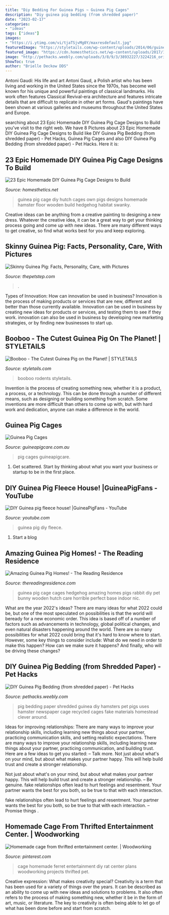 ```yaml
---
title: "Diy Bedding For Guinea Pigs ~ Guinea Pig Cages"
description: "Diy guinea pig bedding (from shredded paper)"
date: "2023-02-17"
categories:
- "ideas"
tags: ["ideas"]
images:
- "https://i.ytimg.com/vi/tjaTSjvMg0Y/maxresdefault.jpg"
featuredImage: "https://styletails.com/wp-content/uploads/2014/06/guinea-pig-booboo-lieveheersbeestje-17.jpg"
featured_image: "https://cdn.homesthetics.net/wp-content/uploads/2017/12/22-5.jpg"
image: "http://pethacks.weebly.com/uploads/3/8/9/3/38932227/3224216_orig.jpg"
ShowToc: true
author: "Brielle Deckow DDS"
---
```



Antoni Gaudí: His life and art
Antoni Gaud, a Polish artist who has been living and working in the United States since the 1970s, has become well known for his unique and powerful paintings of classical landmarks. His work often features Classical Revival-era architecture and features intricate details that are difficult to replicate in other art forms. Gaud's paintings have been shown at various galleries and museums throughout the United States and Europe.

	

		
searching about 23 Epic Homemade DIY Guinea Pig Cage Designs to Build you've visit to the right web. We have 8 Pictures about 23 Epic Homemade DIY Guinea Pig Cage Designs to Build like DIY Guinea Pig Bedding (from shredded paper) - Pet Hacks, Guinea Pig Cages and also DIY Guinea Pig Bedding (from shredded paper) - Pet Hacks. Here it is:
		
    
## 23 Epic Homemade DIY Guinea Pig Cage Designs To Build

<img loading=lazy src="https://cdn.homesthetics.net/wp-content/uploads/2017/12/22-5.jpg" onerror="this.onerror=null;this.src='https://tse4.mm.bing.net/th?id=OIP.LciIZp_EJO3j6d7uR8ybagAAAA&amp;pid=15.1';" alt="23 Epic Homemade DIY Guinea Pig Cage Designs to Build">

_Source: homesthetics.net_

>guinea pig cage diy hutch cages own pigs designs homemade hamster floor wooden build hedgehog habitat swanky. 

	

Creative ideas can be anything from a creative painting to designing a new dress. Whatever the creative idea, it can be a great way to get your thinking process going and come up with new ideas. There are many different ways to get creative, so find what works best for you and keep exploring.

    
## Skinny Guinea Pig: Facts, Personality, Care, With Pictures

<img loading=lazy src="https://www.thepetstep.com/wp-content/uploads/2020/06/Dutch-Skinny-Guinea-Pig-768x576.jpg" onerror="this.onerror=null;this.src='https://tse2.mm.bing.net/th?id=OIP.9gBIGNRlVTR3I1PRROLd8gHaFj&amp;pid=15.1';" alt="Skinny Guinea Pig: Facts, Personality, Care, with Pictures">

_Source: thepetstep.com_

>. 

	

Types of Innovation: How can innovation be used in business?
Innovation is the process of making products or services that are new, different and better than those currently available. Innovation can be used in business by creating new ideas for products or services, and testing them to see if they work. innovation can also be used in business by developing new marketing strategies, or by finding new businesses to start up.

    
## Booboo - The Cutest Guinea Pig On The Planet! | STYLETAILS

<img loading=lazy src="https://styletails.com/wp-content/uploads/2014/06/guinea-pig-booboo-lieveheersbeestje-17.jpg" onerror="this.onerror=null;this.src='https://tse3.mm.bing.net/th?id=OIP.8PHjZP1wsZfPfYdhcGFs5AHaE8&amp;pid=15.1';" alt="Booboo - The Cutest Guinea Pig on the Planet! | STYLETAILS">

_Source: styletails.com_

>booboo rodents styletails. 

	

Invention is the process of creating something new, whether it is a product, a process, or a technology. This can be done through a number of different means, such as designing or building something from scratch. Some inventions are more difficult than others to come up with, but with hard work and dedication, anyone can make a difference in the world.

    
## Guinea Pig Cages

<img loading=lazy src="https://www.guineapigcare.com.au/images/cavy-cage-1024x768.jpg" onerror="this.onerror=null;this.src='https://tse2.mm.bing.net/th?id=OIP.JhgPIcofJasykGVmRm2GCAHaFj&amp;pid=15.1';" alt="Guinea Pig Cages">

_Source: guineapigcare.com.au_

>pig cages guineapigcare. 

	

1. Get scattered. Start by thinking about what you want your business or startup to be in the first place.

    
## DIY Guinea Pig Fleece House! |GuineaPigFans - YouTube

<img loading=lazy src="https://i.ytimg.com/vi/tjaTSjvMg0Y/maxresdefault.jpg" onerror="this.onerror=null;this.src='https://tse4.mm.bing.net/th?id=OIP.tdURz2ujP0hP3LdG2vox_QHaEK&amp;pid=15.1';" alt="DIY Guinea pig fleece house! |GuineaPigFans - YouTube">

_Source: youtube.com_

>guinea pig diy fleece. 

	

1. Start a blog

    
## Amazing Guinea Pig Homes! - The Reading Residence

<img loading=lazy src="http://www.thereadingresidence.com/wp-content/uploads/2016/12/amazing-guinea-pig-home-8.jpg" onerror="this.onerror=null;this.src='https://tse1.mm.bing.net/th?id=OIP.N8Jhl7wZc4gsW80hBmxUbwHaJ4&amp;pid=15.1';" alt="Amazing Guinea Pig Homes! - The Reading Residence">

_Source: thereadingresidence.com_

>guinea pig cage cages hedgehog amazing homes pigs rabbit diy pet bunny wooden hutch care horrible perfect base indoor nic. 

	

What are the year 2022's ideas?
There are many ideas for what 2022 could be, but one of the most speculated on possibilities is that the world will beready for a new economic order. This idea is based off of a number of factors such as advancements in technology, global political changes, and even natural disasters happening around the world. There are so many possibilities for what 2022 could bring that it's hard to know where to start. However, some key things to consider include: What do we need in order to make this happen? How can we make sure it happens? And finally, who will be driving these changes?

    
## DIY Guinea Pig Bedding (from Shredded Paper) - Pet Hacks

<img loading=lazy src="http://pethacks.weebly.com/uploads/3/8/9/3/38932227/3224216_orig.jpg" onerror="this.onerror=null;this.src='https://tse2.mm.bing.net/th?id=OIP.KUP5VTUwcreNs8fEuga75gHaEK&amp;pid=15.1';" alt="DIY Guinea Pig Bedding (from shredded paper) - Pet Hacks">

_Source: pethacks.weebly.com_

>pig bedding paper shredded guinea diy hamsters pet pigs uses hamster newspaper cage recycled cages fake materials homestead clever around. 

	

Ideas for improving relationships: There are many ways to improve your relationship skills, including learning new things about your partner, practicing communication skills, and setting realistic expectations.
There are many ways to improve your relationship skills, including learning new things about your partner, practicing communication, and building trust. Here are a few ideas to get you started: 
     – Talk more. Not just about what's on your mind, but about what makes your partner happy. This will help build trust and create a stronger relationship.

Not just about what's on your mind, but about what makes your partner happy. This will help build trust and create a stronger relationship. – Be genuine. fake relationships often lead to hurt feelings and resentment. Your partner wants the best for you both, so be true to that with each interaction.

fake relationships often lead to hurt feelings and resentment. Your partner wants the best for you both, so be true to that with each interaction. – Promise things .

    
## Homemade Cage From Thrifted Entertainment Center. | Woodworking

<img loading=lazy src="https://i.pinimg.com/736x/ff/bf/c2/ffbfc28345e9d1a514caed357fb5ad28--entertainment-centers-ferret-cage.jpg" onerror="this.onerror=null;this.src='https://tse2.mm.bing.net/th?id=OIP.FVjjdHkMw442tfM16E0VgwHaKq&amp;pid=15.1';" alt="Homemade cage from thrifted entertainment center. | Woodworking">

_Source: pinterest.com_

>cage homemade ferret entertainment diy rat center plans woodworking projects thrifted pet. 

	

Creative expression: What makes creativity special?
Creativity is a term that has been used for a variety of things over the years. It can be described as an ability to come up with new ideas and solutions to problems. It also often refers to the process of making something new, whether it be in the form of art, music, or literature. The key to creativity is often being able to let go of what has been done before and start from scratch.

